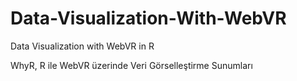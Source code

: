 # Data-Visualization-With-WebVR
Data Visualization with WebVR in R

WhyR, R ile WebVR üzerinde Veri Görselleştirme Sunumları 
